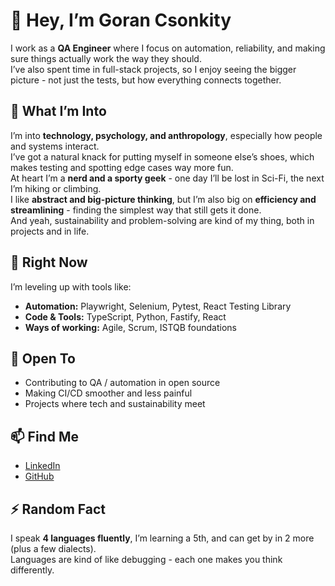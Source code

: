 # 👋 Hey, I’m Goran Csonkity  

I work as a **QA Engineer** where I focus on automation, reliability, and making sure things actually work the way they should.  
I’ve also spent time in full-stack projects, so I enjoy seeing the bigger picture - not just the tests, but how everything connects together.  

## 👀 What I’m Into  

I’m into **technology, psychology, and anthropology**, especially how people and systems interact.  
I’ve got a natural knack for putting myself in someone else’s shoes, which makes testing and spotting edge cases way more fun.  
At heart I’m a **nerd and a sporty geek** - one day I’ll be lost in Sci-Fi, the next I’m hiking or climbing.  
I like **abstract and big-picture thinking**, but I’m also big on **efficiency and streamlining** - finding the simplest way that still gets it done.  
And yeah, sustainability and problem-solving are kind of my thing, both in projects and in life.  

## 🌱 Right Now  

I’m leveling up with tools like:  
- **Automation:** Playwright, Selenium, Pytest, React Testing Library  
- **Code & Tools:** TypeScript, Python, Fastify, React  
- **Ways of working:** Agile, Scrum, ISTQB foundations  

## 💬 Open To  

- Contributing to QA / automation in open source  
- Making CI/CD smoother and less painful  
- Projects where tech and sustainability meet  

## 📫 Find Me  

- [LinkedIn](https://www.linkedin.com/in/goran-csonkity/)  
- [GitHub](https://github.com/MaliLala)  

## ⚡ Random Fact  

I speak **4 languages fluently**, I’m learning a 5th, and can get by in 2 more (plus a few dialects).  
Languages are kind of like debugging - each one makes you think differently.  
